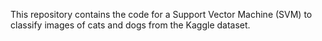 








This repository contains the code for a Support Vector Machine (SVM) to classify images of cats and dogs from the Kaggle dataset.
